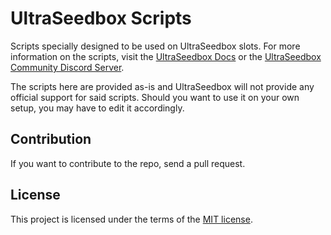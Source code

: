 # UltraSeedbox Scripts

Scripts specially designed to be used on UltraSeedbox slots. For more information on the scripts, visit the [UltraSeedbox Docs](https://docs.usbx.me/) or the [UltraSeedbox Community Discord Server](https://discord.com/invite/YXGYS9D).

The scripts here are provided as-is and UltraSeedbox will not provide any official support for said scripts. Should you want to use it on your own setup, you may have to edit it accordingly.

## Contribution

If you want to contribute to the repo, send a pull request.

## License

This project is licensed under the terms of the [MIT license](https://opensource.org/licenses/MIT).